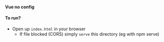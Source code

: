 #### Vue no config

#### To run?
- Open up `index.html` in your browser
	- If file blocked (CORS) simply `serve` this directory (eg with npm serve)